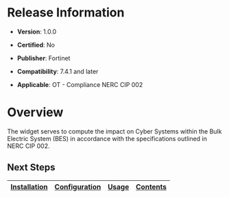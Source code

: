# Release Information

- **Version**: 1.0.0

- **Certified**: No

- **Publisher**: Fortinet  

- **Compatibility**: 7.4.1 and later

- **Applicable**: OT - Compliance NERC CIP 002

# Overview

The widget serves to compute the impact on Cyber Systems within the Bulk Electric System (BES) in accordance with the specifications outlined in NERC CIP 002.

## Next Steps

| [Installation](./docs/setup.md#installation) | [Configuration](./docs/setup.md#configuration) | [Usage](./docs/usage.md) | [Contents](./docs/contents.md) |
|----------------------------------------------|------------------------------------------------|--------------------------|--------------------------------|